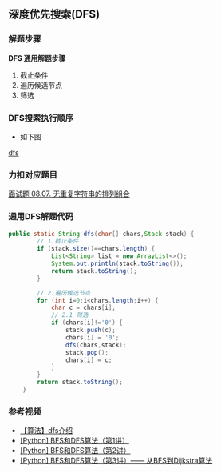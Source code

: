 ## 深度优先搜索(DFS)

### 解题步骤
**DFS 通用解题步骤**
1. 截止条件
2. 遍历候选节点
3. 筛选

### DFS搜索执行顺序
- 如下图

[dfs](/images/Jietu20200422-195425@2x.jpg)


### 力扣对应题目
[面试题 08.07. 无重复字符串的排列组合](https://leetcode-cn.com/problems/permutation-i-lcci/)

### 通用DFS解题代码
```java
public static String dfs(char[] chars,Stack stack) {
        // 1.截止条件
        if (stack.size()==chars.length) {
            List<String> list = new ArrayList<>();
            System.out.println(stack.toString());
            return stack.toString();
        }

        // 2.遍历候选节点
        for (int i=0;i<chars.length;i++) {
            char c = chars[i];
            // 2.1 筛选
            if (chars[i]!='0') {
                stack.push(c);
                chars[i] = '0';
                dfs(chars,stack);
                stack.pop();
                chars[i] = c;
            }
        }
        return stack.toString();
    }
```

### 参考视频
- [【算法】dfs介绍](https://www.bilibili.com/video/BV1qE411E7di?from=search&seid=1863457748201838862)
- [[Python] BFS和DFS算法（第1讲）](https://www.bilibili.com/video/BV1Ks411579J/?spm_id_from=333.788.videocard.1)
- [[Python] BFS和DFS算法（第2讲）](https://www.bilibili.com/video/BV1Ks411575U/?spm_id_from=333.788.videocard.0)
- [[Python] BFS和DFS算法（第3讲）—— 从BFS到Dijkstra算法](https://www.bilibili.com/video/BV1ts41157Sy/?spm_id_from=333.788.videocard.0)
